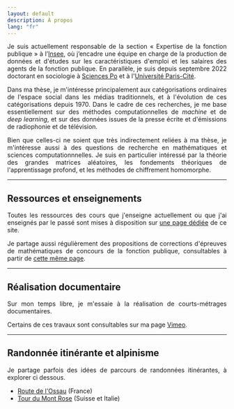 ```yaml
---
layout: default
description: À propos
lang: "fr"
---
```


<div style="text-align: justify"> 

<p> Je suis actuellement responsable de la section  « Expertise de la fonction publique » à l’<a href = "https://www.insee.fr/fr/accueil">Insee</a>, où j’encadre une équipe en charge de la production de données et d'études sur les caractéristiques d'emploi et les salaires des agents de la fonction publique. En parallèle, je suis depuis septembre 2022 doctorant en sociologie à <a href = "https://www.sciencespo.fr/fr/">Sciences Po</a> et à l'<a href = "https://u-paris.fr">Université Paris-Cité</a>. </p>

<p> Dans ma thèse, je m'intéresse principalement aux catégorisations ordinaires de l'espace social dans les médias traditionnels, et à l'évolution de ces catégorisations depuis 1970. Dans le cadre de ces recherches, je me base essentiellement sur des méthodes computationnelles de <i>machine</i> et de <i>deep learning</i>, et sur des données issues de la presse écrite et d'émissions de radiophonie et de télévision. </p>

<p> Bien que celles-ci ne soient que très indirectement reliées à ma thèse, je m'intéresse aussi à des questions de recherche en mathématiques et sciences computationnnelles. Je suis en particulier intéressé par la théorie des grandes matrices aléatoires, les fondements théoriques de l'apprentissage profond, et les méthodes de chiffrement homomorphe. </p>

</div>

---

## Ressources et enseignements

<div style="text-align: justify">

<p> Toutes les ressources des cours que j'enseigne actuellement ou que j'ai enseignés par le passé sont mises à disposition sur <a href = "/fr/enseignement">une page dédiée</a> de ce site. </p>

<p> Je partage aussi régulièrement des propositions de corrections d'épreuves de mathématiques de concours de la fonction publique, consultables à partir de <a href = "/fr/enseignement">cette même page</a>. </p>

</div>

---

## Réalisation documentaire

<div style="text-align: justify">

<p> Sur mon temps libre, je m'essaie à la réalisation de courts-métrages documentaires. </p>

<p> Certains de ces travaux sont consultables sur ma page <a href = "https://vimeo.com/bglbrt">Vimeo</a>. </p>

</div>

---

## Randonnée itinérante et alpinisme

<div style="text-align: justify">

<p> Je partage parfois des idées de parcours de randonnées itinérantes, à explorer ci dessous. </p>

</div>

* [Route de l'Ossau](/fr/maps/ossau) (France)
* [Tour du Mont Rose](/fr/maps/rose) (Suisse et Italie)